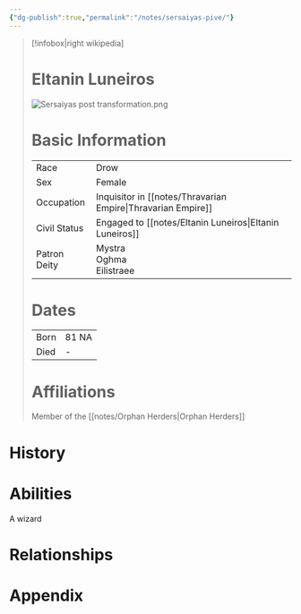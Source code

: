 ```yaml
---
{"dg-publish":true,"permalink":"/notes/sersaiyas-pive/"}
---
```


> [!infobox|right wikipedia]
> # Eltanin Luneiros
> ![Sersaiyas post transformation.png](/img/user/images/Sersaiyas%20post%20transformation.png)
># Basic Information
> |  |   |
> | ---- | --- |
> | Race | Drow |
> | Sex | Female |
> | Occupation | Inquisitor in [[notes/Thravarian Empire\|Thravarian Empire]] |
> | Civil Status | Engaged to [[notes/Eltanin Luneiros\|Eltanin Luneiros]] |
> | Patron Deity | Mystra<br>Oghma<br>Eilistraee |
> # Dates
>  |  |   |
> | ---- | --- |
> | Born | 81 NA |
> | Died | - |
> # Affiliations
> Member of the [[notes/Orphan Herders\|Orphan Herders]]

# History

# Abilities
 A wizard

# Relationships

# Appendix